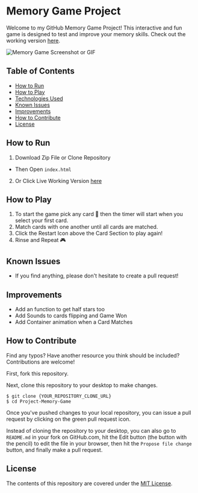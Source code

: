 # Memory Game Project

Welcome to my GitHub Memory Game Project! This interactive and fun game is designed to test and improve your memory skills. Check out the working version [here](https://robert-s-hogan.github.io/Project-Memory-Game/).

![Memory Game Screenshot or GIF](http://www.giphy.com/gifs/KZRXyACEraSMd0pLoX)

## Table of Contents
* [How to Run](#how-to-run)
* [How to Play](#how-to-play)
* [Technologies Used](#technologies-used)
* [Known Issues](#known-issues)
* [Improvements](#improvements)
* [How to Contribute](#how-to-contribute)
* [License](#license)


<!-- ## My Process
- To read my thoughts and issues going through the completion of the Project Memory Game go [here](http://www.robertshogan.com/blog/2018/03/02/udacity-project-memory-game/)
 -->
## How to Run
1. Download Zip File or Clone Repository
- Then Open `index.html` 
2. Or Click Live Working Version [here](https://robert-s-hogan.github.io/Project-Memory-Game/)

## How to Play
1. To start the game pick any card :flower_playing_cards: then the timer will start when you select your first card.
2. Match cards with one another until all cards are matched.
3. Click the Restart Icon above the Card Section to play again!
4. Rinse and Repeat :video_game:

## Known Issues
- If you find anything, please don't hesitate to create a pull request!

## Improvements
- Add an function to get half stars too
- Add Sounds to cards flipping and Game Won
- Add Container animation when a Card Matches

## How to Contribute

Find any typos? Have another resource you think should be included? Contributions are welcome!

First, fork this repository.

Next, clone this repository to your desktop to make changes.

```
$ git clone {YOUR_REPOSITORY_CLONE_URL}
$ cd Project-Memory-Game
```

Once you've pushed changes to your local repository, you can issue a pull request by clicking on the green pull request icon.

Instead of cloning the repository to your desktop, you can also go to `README.md` in your fork on GitHub.com, hit the Edit button (the button with the pencil) to edit the file in your browser, then hit the `Propose file change` button, and finally make a pull request. 

## License

The contents of this repository are covered under the [MIT License](LICENSE).
